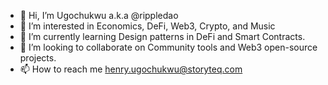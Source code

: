 - 👋 Hi, I’m Ugochukwu a.k.a @rippledao
- 👀 I’m interested in Economics, DeFi, Web3, Crypto, and Music
- 🌱 I’m currently learning Design patterns in DeFi and Smart Contracts.
- 💞️ I’m looking to collaborate on Community tools and Web3 open-source projects.
- 📫 How to reach me henry.ugochukwu@storyteq.com

<!---
rippledao/rippledao is a ✨ special ✨ repository because its `README.md` (this file) appears on your GitHub profile.
You can click the Preview link to take a look at your changes.
--->
